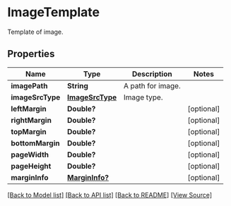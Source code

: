 # ImageTemplate
Template of image.

## Properties
Name | Type | Description | Notes
------------ | ------------- | ------------- | -------------
**imagePath** | **String** | A path for image. | 
**imageSrcType** | [**ImageSrcType**](ImageSrcType.md) | Image type. | 
**leftMargin** | **Double?** |  | [optional]
**rightMargin** | **Double?** |  | [optional]
**topMargin** | **Double?** |  | [optional]
**bottomMargin** | **Double?** |  | [optional]
**pageWidth** | **Double?** |  | [optional]
**pageHeight** | **Double?** |  | [optional]
**marginInfo** | [**MarginInfo?**](MarginInfo.md) |  | [optional]

[[Back to Model list]](../README.md#documentation-for-models) [[Back to API list]](../README.md#documentation-for-api-endpoints) [[Back to README]](../README.md) [[View Source]](../AsposePdfCloud/Models/ImageTemplate.ts)

